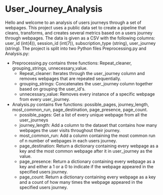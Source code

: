 # User_Journey_Analysis
Hello and welcome to an analysis of users journeys through a set of webpages. This project uses a public data set to create a pipeline that cleans, transforms, and creates several metrics based on a users journey through webpages. The data is given as a CSV with the following columns: user_id (int(4)), session_id (int(7)), subscription_type (string), user_journey (string).
The project is split into two Python files Preprocessing.py and Analysis.py:
* Preprocessing.py contains three functions: Repeat_cleaner, grouping_strings, unnecessary_value.
  * Repeat_cleaner: Iterates through the user_journey column and removes webpages that are repeated sequentially.
  * grouping_strings: Concatenates the user_journey column together based on grouping the user_id's.
  * unnecessary_value: Removes every instance of a specific webpage from every user_journey.
* Analysis.py contains five functions: possible_pages, journey_length, most_common_run, page_destination, page_presence, page_count.
  * possible_pages: Get a list of every unique webpage from all the user_journeys
  * journey_length: Add a column to the dataset that contains how many webpages the user visits throughout their journey.
  * most_common_run: Add a column containing the most common run of n number of webpages in each users journey.
  * page_destination: Return a dictionary containing every webpage as a key and the most common webpage after it in user_journey as the value.
  * page_presence: Return a dictionary containing every webpage as a key and either a 1 or a 0 to indicate if the webpage appeared in the specified users journey.
  * page_count: Return a dictionary containing every webpage as a key and a count of how many times the webpage appeared in the specified users journey.
